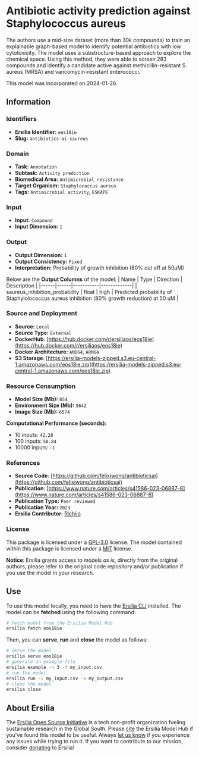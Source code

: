 # Antibiotic activity prediction against Staphylococcus aureus

The authors use a mid-size dataset (more than 30k compounds) to train an explainable graph-based model to identify potential antibiotics with low cytotoxicity. The model uses a substructure-based approach to explore the chemical space. Using this method, they were able to screen 283 compounds and identify a candidate active against methicillin-resistant S. aureus (MRSA) and vancomycin-resistant enterococci.

This model was incorporated on 2024-01-26.


## Information
### Identifiers
- **Ersilia Identifier:** `eos18ie`
- **Slug:** `antibiotics-ai-saureus`

### Domain
- **Task:** `Annotation`
- **Subtask:** `Activity prediction`
- **Biomedical Area:** `Antimicrobial resistance`
- **Target Organism:** `Staphylococcus aureus`
- **Tags:** `Antimicrobial activity`, `ESKAPE`

### Input
- **Input:** `Compound`
- **Input Dimension:** `1`

### Output
- **Output Dimension:** `1`
- **Output Consistency:** `Fixed`
- **Interpretation:** Probability of growth inhibition (80% cut off at 50uM)

Below are the **Output Columns** of the model:
| Name | Type | Direction | Description |
|------|------|-----------|-------------|
| saureus_inhibition_probability | float | high | Predicted probability of Staphylolococcus aureus inhibition (80% growth reduction) at 50 uM |


### Source and Deployment
- **Source:** `Local`
- **Source Type:** `External`
- **DockerHub**: [https://hub.docker.com/r/ersiliaos/eos18ie](https://hub.docker.com/r/ersiliaos/eos18ie)
- **Docker Architecture:** `AMD64`, `ARM64`
- **S3 Storage**: [https://ersilia-models-zipped.s3.eu-central-1.amazonaws.com/eos18ie.zip](https://ersilia-models-zipped.s3.eu-central-1.amazonaws.com/eos18ie.zip)

### Resource Consumption
- **Model Size (Mb):** `854`
- **Environment Size (Mb):** `5642`
- **Image Size (Mb):** `6574`

**Computational Performance (seconds):**
- 10 inputs: `42.28`
- 100 inputs: `58.84`
- 10000 inputs: `-1`

### References
- **Source Code**: [https://github.com/felixjwong/antibioticsai](https://github.com/felixjwong/antibioticsai)
- **Publication**: [https://www.nature.com/articles/s41586-023-06887-8](https://www.nature.com/articles/s41586-023-06887-8)
- **Publication Type:** `Peer reviewed`
- **Publication Year:** `2023`
- **Ersilia Contributor:** [Richiio](https://github.com/Richiio)

### License
This package is licensed under a [GPL-3.0](https://github.com/ersilia-os/ersilia/blob/master/LICENSE) license. The model contained within this package is licensed under a [MIT](LICENSE) license.

**Notice**: Ersilia grants access to models _as is_, directly from the original authors, please refer to the original code repository and/or publication if you use the model in your research.


## Use
To use this model locally, you need to have the [Ersilia CLI](https://github.com/ersilia-os/ersilia) installed.
The model can be **fetched** using the following command:
```bash
# fetch model from the Ersilia Model Hub
ersilia fetch eos18ie
```
Then, you can **serve**, **run** and **close** the model as follows:
```bash
# serve the model
ersilia serve eos18ie
# generate an example file
ersilia example -n 3 -f my_input.csv
# run the model
ersilia run -i my_input.csv -o my_output.csv
# close the model
ersilia close
```

## About Ersilia
The [Ersilia Open Source Initiative](https://ersilia.io) is a tech non-profit organization fueling sustainable research in the Global South.
Please [cite](https://github.com/ersilia-os/ersilia/blob/master/CITATION.cff) the Ersilia Model Hub if you've found this model to be useful. Always [let us know](https://github.com/ersilia-os/ersilia/issues) if you experience any issues while trying to run it.
If you want to contribute to our mission, consider [donating](https://www.ersilia.io/donate) to Ersilia!
